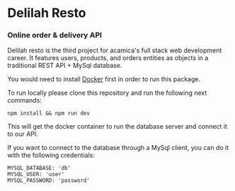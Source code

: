 # Delilah Resto

### Online order & delivery API

Delilah resto is the third project for acamica's full stack web development career.
It features users, products, and orders entities as objects in a traditional REST API + MySql database.

You would need to install [Docker](https://docs.docker.com/get-docker/) first in order to run this package.

To run locally please clone this repository and run the following next commands:

    npm install && npm run dev

This will get the docker container to run the database server and connect it to our API.

If you want to connect to the database through a MySql client, you can do it with the following credentials:

    MYSQL_DATABASE: 'db'
    MYSQL_USER: 'user'
    MYSQL_PASSWORD: 'password'
